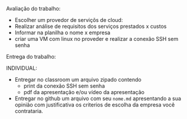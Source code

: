 Avaliação do trabalho: 

- Escolher um provedor de serviçõs de cloud:  
- Realizar análise de requisitos dos serviços prestados x custos
- Informar na planilha o nome x empresa
- criar uma VM com linux no proveder e realizar a conexão SSH sem senha

Entrega do trabalho:

INDIVIDUAL:  
- Entregar no classroom um arquivo zipado contendo 
	- print da conexão SSH sem senha
	- pdf da apresentação e/ou vídeo da apresentação
- Entregar no github um arquivo com seu `nome.md` apresentando a sua opinião com justificativa os criterios de escolha da empresa você contrataria.